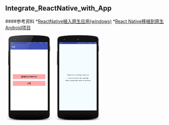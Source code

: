 ## Integrate_ReactNative_with_App
####参考资料
*<a href="http://blog.csdn.net/huaheshangxo/article/details/51105058">ReactNative植入原生应用(windows)</a>
*<a href="http://www.lcode.org/react-native%E7%A7%BB%E6%A4%8D%E5%8E%9F%E7%94%9Fandroid%E9%A1%B9%E7%9B%AE-%E5%B7%B2%E6%9B%B4%E6%96%B0%E7%89%88%E6%9C%AC/">React Native移植到原生Android项目</a>

 
<p><img src="https://github.com/xiDaiDai/Integrate_ReactNative_with_App/blob/master/Didi/device-2016-06-17-145341.png" height="270" width="150" />
<img src="https://github.com/xiDaiDai/Integrate_ReactNative_with_App/blob/master/Didi/device-2016-06-17-145415.png" height="270" width="150" />
 
 
</p>

